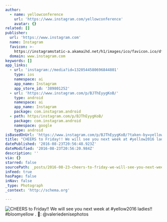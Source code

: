 ```yaml
---
author:
  - name: yellowconference
    url: 'https://www.instagram.com/yellowconference'
    avatar: {}
related: []
publisher:
  url: 'https://www.instagram.com'
  name: Instagram
  favicon: >-
    https://instagramstatic-a.akamaihd.net/h1/images/ico/favicon.ico/dfa85bb1fd63.ico
  domain: www.instagram.com
keywords: []
app_links:
  - url: 'instagram://media?id=1320544580696844801'
    type: ios
    namespace: ai
    app_name: Instagram
    app_store_id: '389801252'
  - url: 'https://www.instagram.com/p/BJThEyygKoB/'
    type: android
    namespace: ai
    app_name: Instagram
    package: com.instagram.android
  - path: https/instagram.com/p/BJThEyygKoB/
    package: com.instagram.android
    namespace: google
    type: android
isBasedOnUrl: 'https://www.instagram.com/p/BJThEyygKoB/?taken-by=yellowconference'
title: "CHEERS to Friday!! We will see you next week at #yellow2016 ladies!! #bloomyellow . \uD83D\uDCF7: @valeriedenisephotos"
datePublished: '2016-08-23T20:56:48.923Z'
dateModified: '2016-08-23T20:56:20.984Z'
description: ''
via: {}
starred: false
sourcePath: _posts/2016-08-23-cheers-to-friday-we-will-see-you-next-week-at-yellow2016.md
inFeed: true
hasPage: false
inNav: false
_type: Photograph
_context: 'http://schema.org'

---
```

![CHEERS to Friday!! We will see you next week at #yellow2016 ladies!! #bloomyellow . : @valeriedenisephotos](https://scontent.cdninstagram.com/t51.2885-15/sh0.08/e35/p640x640/14073066_946226285489240_560109720_n.jpg?ig_cache_key=MTMyMDU0NDU4MDY5Njg0NDgwMQ%3D%3D.2)